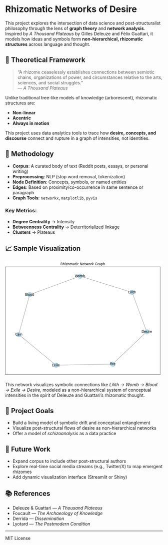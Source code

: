 # Rhizomatic Networks of Desire

This project explores the intersection of data science and post-structuralist philosophy through the lens of **graph theory** and **network analysis**. Inspired by *A Thousand Plateaus* by Gilles Deleuze and Félix Guattari, it models how ideas and symbols form **non-hierarchical, rhizomatic structures** across language and thought.

## 🧠 Theoretical Framework

> “A rhizome ceaselessly establishes connections between semiotic chains, organizations of power, and circumstances relative to the arts, sciences, and social struggles.”  
> — *A Thousand Plateaus*

Unlike traditional tree-like models of knowledge (arborescent), rhizomatic structures are:
- **Non-linear**
- **Acentric**
- **Always in motion**

This project uses data analytics tools to trace how **desire, concepts, and discourse** connect and rupture in a graph of intensities, not identities.

## 🧰 Methodology

- **Corpus**: A curated body of text (Reddit posts, essays, or personal writing)
- **Preprocessing**: NLP (stop word removal, tokenization)
- **Node Definition**: Concepts, symbols, or named entities
- **Edges**: Based on proximity/co-occurrence in same sentence or paragraph
- **Graph Tools**: `networkx`, `matplotlib`, `pyvis`

### Key Metrics:
- **Degree Centrality** → Intensity
- **Betweenness Centrality** → Deterritorialized linkage
- **Clusters** → Plateaus

## 📈 Sample Visualization

![Rhizomatic Concept Graph](images/sample-graph.png)

This network visualizes symbolic connections like *Lilith → Womb → Blood → Exile → Desire*, modeled as a non-hierarchical system of conceptual intensities in the spirit of Deleuze and Guattari’s rhizomatic thought.

## 📌 Project Goals

- Build a living model of symbolic drift and conceptual entanglement
- Visualize post-structural flows of desire as non-hierarchical networks
- Offer a model of *schizoanalysis* as a data practice

## 🔮 Future Work

- Expand corpus to include other post-structural authors
- Explore real-time social media streams (e.g., Twitter/X) to map emergent rhizomes
- Add dynamic visualization interface (Streamlit or Shiny)

## 📚 References

- Deleuze & Guattari — *A Thousand Plateaus*
- Foucault — *The Archaeology of Knowledge*
- Derrida — *Dissemination*
- Lyotard — *The Postmodern Condition*

---
MIT License
